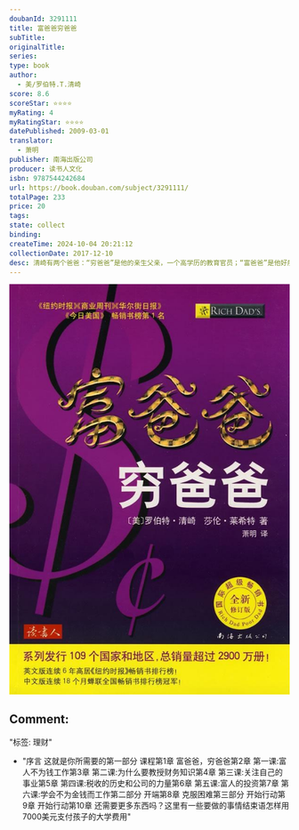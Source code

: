 ```yaml
---
doubanId: 3291111
title: 富爸爸穷爸爸
subTitle: 
originalTitle: 
series: 
type: book
author: 
  - 美/罗伯特.T.清崎
score: 8.6
scoreStar: ⭐⭐⭐⭐
myRating: 4
myRatingStar: ⭐⭐⭐⭐
datePublished: 2009-03-01
translator: 
  - 萧明
publisher: 南海出版公司
producer: 读书人文化
isbn: 9787544242684
url: https://book.douban.com/subject/3291111/
totalPage: 233
price: 20
tags: 
state: collect
binding: 
createTime: 2024-10-04 20:21:12
collectionDate: 2017-12-10
desc: 清崎有两个爸爸：“穷爸爸”是他的亲生父亲，一个高学历的教育官员；“富爸爸”是他好朋友的父亲，一个高中没毕业却善于投资理财的企业家。清崎遵从“穷爸爸”为他设计的人生道路：上大学，服兵役，参加越战，走过了平凡的人生初期。直到1977年，清崎亲眼目睹一生辛劳的“穷爸爸”失了业，“富爸爸”则成了夏威夷最富有的人之一。清崎毅然追寻“富爸爸”的脚步，踏入商界，从此登上了致富快车。清崎以亲身经历的财富故事展示了“穷爸爸”和“富爸爸”截然不同的金钱观和财富观穷人为钱工作，富人让钱为自己工作！本书1999年4月在美国出版，仅仅半年时间就创下销售10075万册的佳绩。2000年3月，韩语版面市：2000年6月，登陆澳大利亚……一时间，世界各地的大小书店为紫色所覆盖。简体中文版于2000年9月面市后，连续18个月蝉联全国图书销售排行榜第1名，连续两年半名列畅销书排行榜...(展开全部)清崎有两个爸爸：“穷爸爸”是他的亲生父亲，一个高学历的教育官员；“富爸爸”是他好朋友的父亲，一个高中没毕业却善于投资理财的企业家。清崎遵从“穷爸爸”为他设计的人生道路：上大学，服兵役，参加越战，走过了平凡的人生初期。直到1977年，清崎亲眼目睹一生辛劳的“穷爸爸”失了业，“富爸爸”则成了夏威夷最富有的人之一。清崎毅然追寻“富爸爸”的脚步，踏入商界，从此登上了致富快车。清崎以亲身经历的财富故事展示了“穷爸爸”和“富爸爸”截然不同的金钱观和财富观穷人为钱工作，富人让钱为自己工作！本书1999年4月在美国出版，仅仅半年时间就创下销售10075万册的佳绩。2000年3月，韩语版面市：2000年6月，登陆澳大利亚……一时间，世界各地的大小书店为紫色所覆盖。简体中文版于2000年9月面市后，连续18个月蝉联全国图书销售排行榜第1名，连续两年半名列畅销书排行榜前10名。“ 富爸爸”系列图书已发行109个国家和地区，总销量超过2900万册！莱希特是一名注册会计师，又是玩具业和出版业的资深经理和咨询专家。她参与创造了第一本电子书——《会说话的书》，多年来一直致力于青少年的教育事业。她与清崎一起创作了《富爸爸穷爸爸》，将注意力转向现行教育体制所忽视的财商教育上，帮助人们提高财商，改善财务状况。
---
```


![image](99.Attachments/Files/s3354143.jpg)

Comment: 
---
"标签: 理财"


  - "序言 这就是你所需要的第一部分 课程第1章 富爸爸，穷爸爸第2章 第一课:富人不为钱工作第3章 第二课:为什么要教授财务知识第4章 第三课:关注自己的事业第5章 第四课:税收的历史和公司的力量第6章 第五课:富人的投资第7章 第六课:学会不为金钱而工作第二部分 开端第8章 克服困难第三部分 开始行动第9章 开始行动第10章 还需要更多东西吗？这里有一些要做的事情结束语怎样用7000美元支付孩子的大学费用"
